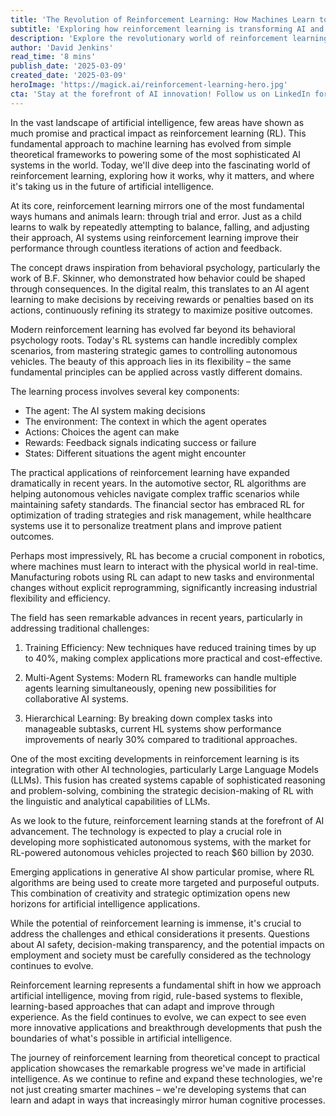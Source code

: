 ```yaml
---
title: 'The Revolution of Reinforcement Learning: How Machines Learn to Think Like Us'
subtitle: 'Exploring how reinforcement learning is transforming AI and shaping our future'
description: 'Explore the revolutionary world of reinforcement learning, where machines learn through experience just like humans. From autonomous vehicles to robotics, discover how this AI technology is transforming industries and pushing the boundaries of artificial intelligence.'
author: 'David Jenkins'
read_time: '8 mins'
publish_date: '2025-03-09'
created_date: '2025-03-09'
heroImage: 'https://magick.ai/reinforcement-learning-hero.jpg'
cta: 'Stay at the forefront of AI innovation! Follow us on LinkedIn for daily updates on reinforcement learning breakthroughs and emerging technologies that are shaping our future.'
---
```


In the vast landscape of artificial intelligence, few areas have shown as much promise and practical impact as reinforcement learning (RL). This fundamental approach to machine learning has evolved from simple theoretical frameworks to powering some of the most sophisticated AI systems in the world. Today, we'll dive deep into the fascinating world of reinforcement learning, exploring how it works, why it matters, and where it's taking us in the future of artificial intelligence.

At its core, reinforcement learning mirrors one of the most fundamental ways humans and animals learn: through trial and error. Just as a child learns to walk by repeatedly attempting to balance, falling, and adjusting their approach, AI systems using reinforcement learning improve their performance through countless iterations of action and feedback.

The concept draws inspiration from behavioral psychology, particularly the work of B.F. Skinner, who demonstrated how behavior could be shaped through consequences. In the digital realm, this translates to an AI agent learning to make decisions by receiving rewards or penalties based on its actions, continuously refining its strategy to maximize positive outcomes.

Modern reinforcement learning has evolved far beyond its behavioral psychology roots. Today's RL systems can handle incredibly complex scenarios, from mastering strategic games to controlling autonomous vehicles. The beauty of this approach lies in its flexibility – the same fundamental principles can be applied across vastly different domains.

The learning process involves several key components:

- The agent: The AI system making decisions
- The environment: The context in which the agent operates
- Actions: Choices the agent can make
- Rewards: Feedback signals indicating success or failure
- States: Different situations the agent might encounter

The practical applications of reinforcement learning have expanded dramatically in recent years. In the automotive sector, RL algorithms are helping autonomous vehicles navigate complex traffic scenarios while maintaining safety standards. The financial sector has embraced RL for optimization of trading strategies and risk management, while healthcare systems use it to personalize treatment plans and improve patient outcomes.

Perhaps most impressively, RL has become a crucial component in robotics, where machines must learn to interact with the physical world in real-time. Manufacturing robots using RL can adapt to new tasks and environmental changes without explicit reprogramming, significantly increasing industrial flexibility and efficiency.

The field has seen remarkable advances in recent years, particularly in addressing traditional challenges:

1. Training Efficiency: New techniques have reduced training times by up to 40%, making complex applications more practical and cost-effective.

2. Multi-Agent Systems: Modern RL frameworks can handle multiple agents learning simultaneously, opening new possibilities for collaborative AI systems.

3. Hierarchical Learning: By breaking down complex tasks into manageable subtasks, current HL systems show performance improvements of nearly 30% compared to traditional approaches.

One of the most exciting developments in reinforcement learning is its integration with other AI technologies, particularly Large Language Models (LLMs). This fusion has created systems capable of sophisticated reasoning and problem-solving, combining the strategic decision-making of RL with the linguistic and analytical capabilities of LLMs.

As we look to the future, reinforcement learning stands at the forefront of AI advancement. The technology is expected to play a crucial role in developing more sophisticated autonomous systems, with the market for RL-powered autonomous vehicles projected to reach $60 billion by 2030.

Emerging applications in generative AI show particular promise, where RL algorithms are being used to create more targeted and purposeful outputs. This combination of creativity and strategic optimization opens new horizons for artificial intelligence applications.

While the potential of reinforcement learning is immense, it's crucial to address the challenges and ethical considerations it presents. Questions about AI safety, decision-making transparency, and the potential impacts on employment and society must be carefully considered as the technology continues to evolve.

Reinforcement learning represents a fundamental shift in how we approach artificial intelligence, moving from rigid, rule-based systems to flexible, learning-based approaches that can adapt and improve through experience. As the field continues to evolve, we can expect to see even more innovative applications and breakthrough developments that push the boundaries of what's possible in artificial intelligence.

The journey of reinforcement learning from theoretical concept to practical application showcases the remarkable progress we've made in artificial intelligence. As we continue to refine and expand these technologies, we're not just creating smarter machines – we're developing systems that can learn and adapt in ways that increasingly mirror human cognitive processes.